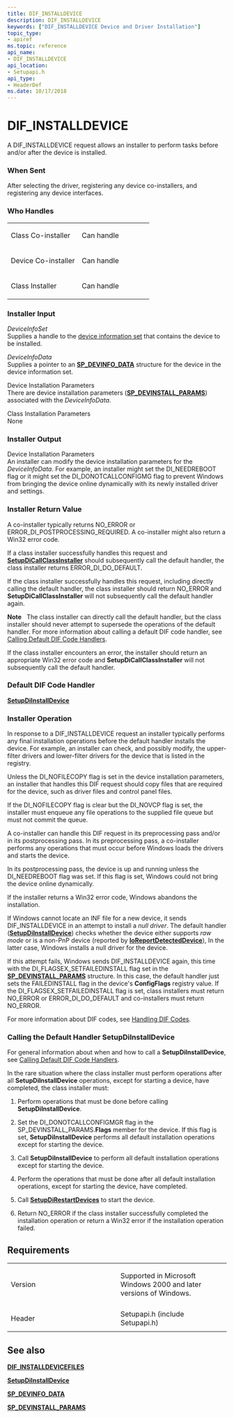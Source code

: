 ```yaml
---
title: DIF_INSTALLDEVICE
description: DIF_INSTALLDEVICE
keywords: ["DIF_INSTALLDEVICE Device and Driver Installation"]
topic_type:
- apiref
ms.topic: reference
api_name:
- DIF_INSTALLDEVICE
api_location:
- Setupapi.h
api_type:
- HeaderDef
ms.date: 10/17/2018
---
```


# DIF_INSTALLDEVICE


A DIF_INSTALLDEVICE request allows an installer to perform tasks before and/or after the device is installed.

### When Sent

After selecting the driver, registering any device co-installers, and registering any device interfaces.

### Who Handles

<table>
<colgroup>
<col width="50%" />
<col width="50%" />
</colgroup>
<tbody>
<tr class="odd">
<td align="left"><p>Class Co-installer</p></td>
<td align="left"><p>Can handle</p></td>
</tr>
<tr class="even">
<td align="left"><p>Device Co-installer</p></td>
<td align="left"><p>Can handle</p></td>
</tr>
<tr class="odd">
<td align="left"><p>Class Installer</p></td>
<td align="left"><p>Can handle</p></td>
</tr>
</tbody>
</table>

 

### Installer Input

<a href="" id="deviceinfoset"></a>*DeviceInfoSet*  
Supplies a handle to the [device information set](./device-information-sets.md) that contains the device to be installed.

<a href="" id="deviceinfodata"></a>*DeviceInfoData*  
Supplies a pointer to an [**SP_DEVINFO_DATA**](/windows/win32/api/setupapi/ns-setupapi-sp_devinfo_data) structure for the device in the device information set.

<a href="" id="device-installation-parameters-"></a>Device Installation Parameters   
There are device installation parameters ([**SP_DEVINSTALL_PARAMS**](/windows/win32/api/setupapi/ns-setupapi-sp_devinstall_params_a)) associated with the *DeviceInfoData*.

<a href="" id="class-installation-parameters"></a>Class Installation Parameters  
None

### Installer Output

<a href="" id="device-installation-parameters"></a>Device Installation Parameters  
An installer can modify the device installation parameters for the *DeviceInfoData*. For example, an installer might set the DI_NEEDREBOOT flag or it might set the DI_DONOTCALLCONFIGMG flag to prevent Windows from bringing the device online dynamically with its newly installed driver and settings.

### Installer Return Value

A co-installer typically returns NO_ERROR or ERROR_DI_POSTPROCESSING_REQUIRED. A co-installer might also return a Win32 error code.

If a class installer successfully handles this request and [**SetupDiCallClassInstaller**](/windows/win32/api/setupapi/nf-setupapi-setupdicallclassinstaller) should subsequently call the default handler, the class installer returns ERROR_DI_DO_DEFAULT.

If the class installer successfully handles this request, including directly calling the default handler, the class installer should return NO_ERROR and **SetupDiCallClassInstaller** will not subsequently call the default handler again.

**Note**   The class installer can directly call the default handler, but the class installer should never attempt to supersede the operations of the default handler. For more information about calling a default DIF code handler, see [Calling Default DIF Code Handlers](./calling-the-default-dif-code-handlers.md).

 

If the class installer encounters an error, the installer should return an appropriate Win32 error code and **SetupDiCallClassInstaller** will not subsequently call the default handler.

### Default DIF Code Handler

[**SetupDiInstallDevice**](/windows/win32/api/setupapi/nf-setupapi-setupdiinstalldevice)

### Installer Operation

In response to a DIF_INSTALLDEVICE request an installer typically performs any final installation operations before the default handler installs the device. For example, an installer can check, and possibly modify, the upper-filter drivers and lower-filter drivers for the device that is listed in the registry.

Unless the DI_NOFILECOPY flag is set in the device installation parameters, an installer that handles this DIF request should copy files that are required for the device, such as driver files and control panel files.

If the DI_NOFILECOPY flag is clear but the DI_NOVCP flag is set, the installer must enqueue any file operations to the supplied file queue but must not commit the queue.

A co-installer can handle this DIF request in its preprocessing pass and/or in its postprocessing pass. In its preprocessing pass, a co-installer performs any operations that must occur before Windows loads the drivers and starts the device.

In its postprocessing pass, the device is up and running unless the DI_NEEDREBOOT flag was set. If this flag is set, Windows could not bring the device online dynamically.

If the installer returns a Win32 error code, Windows abandons the installation.

If Windows cannot locate an INF file for a new device, it sends DIF_INSTALLDEVICE in an attempt to install a *null driver*. The default handler ([**SetupDiInstallDevice**](/windows/win32/api/setupapi/nf-setupapi-setupdiinstalldevice)) checks whether the device either supports *raw mode* or is a non-PnP device (reported by [**IoReportDetectedDevice**](/windows-hardware/drivers/ddi/ntddk/nf-ntddk-ioreportdetecteddevice)), In the latter case, Windows installs a null driver for the device.

If this attempt fails, Windows sends DIF_INSTALLDEVICE again, this time with the DI_FLAGSEX_SETFAILEDINSTALL flag set in the [**SP_DEVINSTALL_PARAMS**](/windows/win32/api/setupapi/ns-setupapi-sp_devinstall_params_a) structure. In this case, the default handler just sets the FAILEDINSTALL flag in the device's **ConfigFlags** registry value. If the DI_FLAGSEX_SETFAILEDINSTALL flag is set, class installers must return NO_ERROR or ERROR_DI_DO_DEFAULT and co-installers must return NO_ERROR.

For more information about DIF codes, see [Handling DIF Codes](./handling-dif-codes.md).

### **Calling the Default Handler SetupDiInstallDevice**

For general information about when and how to call a **SetupDiInstallDevice**, see [Calling Default DIF Code Handlers](./calling-the-default-dif-code-handlers.md).

In the rare situation where the class installer must perform operations after all **SetupDiInstallDevice** operations, except for starting a device, have completed, the class installer must:

1.  Perform operations that must be done before calling **SetupDiInstallDevice**.

2.  Set the DI_DONOTCALLCONFIGMGR flag in the SP_DEVINSTALL_PARAMS.**Flags** member for the device. If this flag is set, **SetupDiInstallDevice** performs all default installation operations except for starting the device.

3.  Call **SetupDiInstallDevice** to perform all default installation operations except for starting the device.

4.  Perform the operations that must be done after all default installation operations, except for starting the device, have completed.

5.  Call [**SetupDiRestartDevices**](/windows/win32/api/setupapi/nf-setupapi-setupdirestartdevices) to start the device.

6.  Return NO_ERROR if the class installer successfully completed the installation operation or return a Win32 error if the installation operation failed.

## Requirements

<table>
<colgroup>
<col width="50%" />
<col width="50%" />
</colgroup>
<tbody>
<tr class="odd">
<td align="left"><p>Version</p></td>
<td align="left"><p>Supported in Microsoft Windows 2000 and later versions of Windows.</p></td>
</tr>
<tr class="even">
<td align="left"><p>Header</p></td>
<td align="left">Setupapi.h (include Setupapi.h)</td>
</tr>
</tbody>
</table>

## See also


[**DIF_INSTALLDEVICEFILES**](dif-installdevicefiles.md)

[**SetupDiInstallDevice**](/windows/win32/api/setupapi/nf-setupapi-setupdiinstalldevice)

[**SP_DEVINFO_DATA**](/windows/win32/api/setupapi/ns-setupapi-sp_devinfo_data)

[**SP_DEVINSTALL_PARAMS**](/windows/win32/api/setupapi/ns-setupapi-sp_devinstall_params_a)

